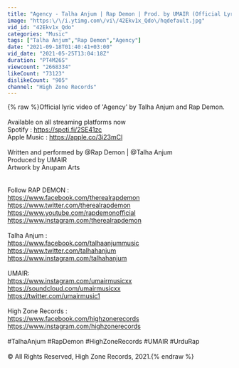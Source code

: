 ```yaml
---
title: "Agency - Talha Anjum | Rap Demon | Prod. by UMAIR (Official Lyric Video)"
image: "https:\/\/i.ytimg.com\/vi\/42Ekv1x_Qdo\/hqdefault.jpg"
vid_id: "42Ekv1x_Qdo"
categories: "Music"
tags: ["Talha Anjum","Rap Demon","Agency"]
date: "2021-09-18T01:40:41+03:00"
vid_date: "2021-05-25T13:04:18Z"
duration: "PT4M26S"
viewcount: "2668334"
likeCount: "73123"
dislikeCount: "905"
channel: "High Zone Records"
---
```

{% raw %}Official lyric video of 'Agency' by Talha Anjum and Rap Demon. <br /><br />Available on all streaming platforms now<br />Spotify : <a rel="nofollow" target="blank" href="https://spoti.fi/2SE41zc">https://spoti.fi/2SE41zc</a><br />Apple Music : <a rel="nofollow" target="blank" href="https://apple.co/3i23mCl">https://apple.co/3i23mCl</a><br /><br />Written and performed by @Rap Demon  | @Talha Anjum <br />Produced by UMAIR<br />Artwork by Anupam Arts <br /><br /><br />Follow RAP DEMON :<br /><a rel="nofollow" target="blank" href="https://www.facebook.com/therealrapdemon">https://www.facebook.com/therealrapdemon</a><br /><a rel="nofollow" target="blank" href="https://www.twitter.com/therealrapdemon">https://www.twitter.com/therealrapdemon</a><br /><a rel="nofollow" target="blank" href="https://www.youtube.com/rapdemonofficial">https://www.youtube.com/rapdemonofficial</a><br /><a rel="nofollow" target="blank" href="https://www.instagram.com/therealrapdemon">https://www.instagram.com/therealrapdemon</a><br /><br />Talha Anjum : <br /><a rel="nofollow" target="blank" href="https://www.facebook.com/talhaanjummusic">https://www.facebook.com/talhaanjummusic</a><br /><a rel="nofollow" target="blank" href="https://www.twitter.com/talhahanjum">https://www.twitter.com/talhahanjum</a><br /><a rel="nofollow" target="blank" href="https://www.instagram.com/talhahanjum">https://www.instagram.com/talhahanjum</a><br /><br />UMAIR:<br /><a rel="nofollow" target="blank" href="https://www.instagram.com/umairmusicxx">https://www.instagram.com/umairmusicxx</a><br /><a rel="nofollow" target="blank" href="https://soundcloud.com/umairmusicxx">https://soundcloud.com/umairmusicxx</a><br /><a rel="nofollow" target="blank" href="https://twitter.com/umairmusic1">https://twitter.com/umairmusic1</a><br /><br />High Zone Records : <br /><a rel="nofollow" target="blank" href="https://www.facebook.com/highzonerecords">https://www.facebook.com/highzonerecords</a><br /><a rel="nofollow" target="blank" href="https://www.instagram.com/highzonerecords">https://www.instagram.com/highzonerecords</a><br /><br />#TalhaAnjum #RapDemon #HighZoneRecords #UMAIR #UrduRap<br /><br />© All Rights Reserved, High Zone Records, 2021.{% endraw %}
